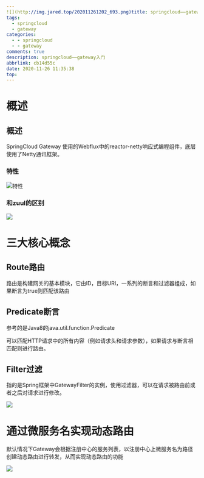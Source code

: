 ```yaml
---
![](http://img.jared.top/202011261202_693.png)title: springcloud——gateway入门
tags:
  - springcloud
  - gateway
categories:
  - - springcloud
  - - gateway
comments: true
description: springcloud——gateway入门
abbrlink: cb14d55c
date: 2020-11-26 11:35:38
top:
---
```


# 概述

## 概述

SpringCloud Gateway 使用的Webflux中的reactor-netty响应式编程组件，底层使用了Netty通讯框架。

### 特性

![特性](http://img.jared.top/202011261147_826.png)

### 和zuul的区别

![](http://img.jared.top/202011261149_215.png)

# 三大核心概念

## Route路由

路由是构建网关的基本模块，它由ID，目标URI，一系列的断言和过滤器组成，如果断言为true则匹配该路由

## Predicate断言

参考的是Java8的java.util.function.Predicate

可以匹配HTTP请求中的所有内容（例如请求头和请求参数），如果请求与断言相匹配则进行路由。

## Filter过滤

指的是Spring框架中GatewayFilter的实例，使用过滤器，可以在请求被路由前或者之后对请求进行修改。

![](http://img.jared.top/202011261202_693.png)

# 通过微服务名实现动态路由

默认情况下Gateway会根据注册中心的服务列表，以注册中心上微服务名为路径创建动态路由进行转发，从而实现动态路由的功能

![](http://img.jared.top/202011261612_600.png)